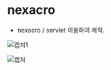 # nexacro

- nexacro / servlet 이용하여 제작.


![캡처1](https://user-images.githubusercontent.com/68491295/102841976-4e2ff800-4449-11eb-81c2-8241a12564ed.PNG)



![캡처](https://user-images.githubusercontent.com/68491295/102841980-512ae880-4449-11eb-8373-ef051d05eb0a.PNG)

